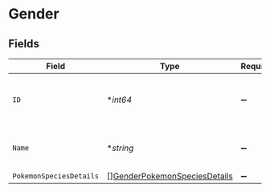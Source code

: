 # Gender


## Fields

| Field                                                                               | Type                                                                                | Required                                                                            | Description                                                                         |
| ----------------------------------------------------------------------------------- | ----------------------------------------------------------------------------------- | ----------------------------------------------------------------------------------- | ----------------------------------------------------------------------------------- |
| `ID`                                                                                | **int64*                                                                            | :heavy_minus_sign:                                                                  | The identifier for this gender resource                                             |
| `Name`                                                                              | **string*                                                                           | :heavy_minus_sign:                                                                  | The name for this gender resource                                                   |
| `PokemonSpeciesDetails`                                                             | [][GenderPokemonSpeciesDetails](../../models/shared/genderpokemonspeciesdetails.md) | :heavy_minus_sign:                                                                  | N/A                                                                                 |